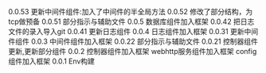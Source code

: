 0.0.53
	更新中间件组件:加入了中间件的半全局方法
0.0.52
	修改了部分结构，为tcp做预备
0.0.51
	部分指示与辅助文件
0.0.5
	数据库组件加入框架
0.0.42
	把日志文件的录入导入git
0.0.41
	更新日志组件
0.0.4
	日志组件加入框架
0.0.31
	更新中间件组件
0.0.3
	中间件组件加入框架
0.0.22
	部分指示与辅助文件
0.0.21
	控制器组件更新,更新部分组件
0.0.2
	控制器组件加入框架
	webhttp服务组件加入框架
	config组件加入框架
0.0.1
	Env构建